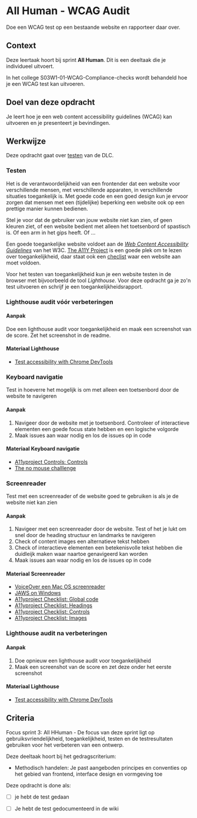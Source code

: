 # All Human - WCAG Audit

Doe een WCAG test op een bestaande website en rapporteer daar over.

## Context

Deze leertaak hoort bij sprint **All Human**. Dit is een deeltaak die je individueel uitvoert.

In het college S03W1-01-WCAG-Compliance-checks wordt behandeld hoe je een WCAG test kan uitvoeren.



 
## Doel van deze opdracht

Je leert hoe je een web content accessibility guidelines (WCAG) kan uitvoeren en je presenteert je bevindingen.


## Werkwijze
Deze opdracht gaat over [testen](#testen) van de DLC.


### Testen
<!-- *In de testfase test je of een website goed werkt.* -->

Het is de verantwoordelijkheid van een frontender dat een website voor verschillende mensen, met verschillende apparaten, in verschillende situaties toegankelijk is. Met goede code en een goed design kun je ervoor zorgen dat mensen met een (tijdelijke) beperking een website ook op een prettige manier kunnen bedienen. 

Stel je voor dat de gebruiker van jouw website niet kan zien, of geen kleuren ziet, of een website bedient met alleen het toetsenbord of spastisch is. Of een arm in het gips heeft. Of ... 

Een goede toegankelijke website voldoet aan de _[Web Content Accessibility Guidelines](https://www.w3.org/TR/WCAG21/)_ van het W3C. [The A11Y Project](https://www.a11yproject.com) is een goede plek om te lezen over toegankelijkheid, daar staat ook een [checlist](https://www.a11yproject.com/checklist/) waar een website aan moet voldoen. 

Voor het testen van toegankelijkheid kun je een website testen in de browser met bijvoorbeeld de tool _Lighthouse_. Voor deze opdracht ga je zo'n test uitvoeren en schrijf je een toegankelijkheidsrapport.


### Lighthouse audit vóór verbeteringen

#### Aanpak

Doe een lighthouse audit voor toegankelijkheid en maak een screenshot van de score. Zet het screenshot in de readme.

#### Materiaal Lighthouse

 - [Test accessibility with Chrome DevTools](https://www.youtube.com/watch?v=b0Q5Zp_yKaU)



### Keyboard navigatie

Test in hoeverre het mogelijk is om met alleen een toetsenbord door de website te navigeren

#### Aanpak

 1. Navigeer door de website met je toetsenbord. Controleer of interactieve elementen een goede focus state hebben en een logische volgorde
 2. Maak issues aan waar nodig en los de issues op in code

#### Materiaal Keyboard navigatie

 - [A11yproject Controls: Controls ](https://www.a11yproject.com/checklist/#controls)
 - [The no mouse challlenge](https://uxdesign.cc/taking-the-keyboard-navigation-red-pill-dbb76dd73b1e)



### Screenreader

Test met een screenreader of de website goed te gebruiken is als je de website niet kan zien

#### Aanpak

 1. Navigeer met een screenreader door de website. Test of het je lukt om snel door de heading structuur en landmarks te navigeren
 2. Check of content images een alternatieve tekst hebben
 3. Check of interactieve elementen een betekenisvolle tekst hebben die duidleijk maken waar naartoe genavigeerd kan worden
 4. Maak issues aan waar nodig en los de issues op in code

#### Materiaal Screenreader
 - [VoiceOver een Mac OS screenreader](https://webaim.org/articles/voiceover/)
 - [JAWS on Windows](https://downloads.sensotec.be/Jaws/Sneltoetsen-JAWS2018.pdf)
 - [A11yproject Checklist: Global code ](https://www.a11yproject.com/checklist/#https://www.a11yproject.com/checklist/#global-code)
 - [A11yproject Checklist: Headings ](https://www.a11yproject.com/checklist/#headings)
 - [A11yproject Checklist: Controls ](https://www.a11yproject.com/checklist/#controls)
 - [A11yproject Checklist: Images ](https://www.a11yproject.com/checklist/#images)



### Lighthouse audit na verbeteringen


#### Aanpak

 1. Doe opnieuw een lighthouse audit voor toegankelijkheid
 2. Maak een screenshot van de score en zet deze onder het eerste screenshot

#### Materiaal Lighthouse

 - [Test accessibility with Chrome DevTools](https://www.youtube.com/watch?v=b0Q5Zp_yKaU)
 


## Criteria

Focus sprint 3: All HHuman - De focus van deze sprint ligt op gebruiksvriendelijkheid, toegankelijkheid, testen en de testresultaten gebruiken voor het verbeteren van een ontwerp.

Deze deeltaak hoort bij het gedragscriterium:

- Methodisch handelen: Je past aangeboden principes en conventies op het gebied van frontend, interface design en vormgeving toe

Deze opdracht is done als:

- [ ] je hebt de test gedaan
- [ ] Je hebt de test gedocumenteerd in de wiki


